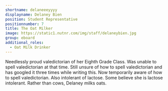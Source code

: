 ```yaml
---
shortname: delaneeeyyyy
displayname: Delaney Bien
position: Student Representative
positionnumber: 7
title: The Oat Milker
image: https://static1.nutnr.com/img/staff/delaneybien.jpg
group: eboard
additional_roles:
  - Oat Milk Drinker
---
```


Needlessly proud valedictorian of her Eighth Grade Class. Was 
unable to spell valedictorian at that time. Still unsure 
of how to spell valedictorian and has googled it three 
times while writing this. Now temporarily aware of how 
to spell valedictorian. Also intolerant of lactose. Some 
believe she is lactose intolerant. Rather than cows, 
Delaney milks oats.   
